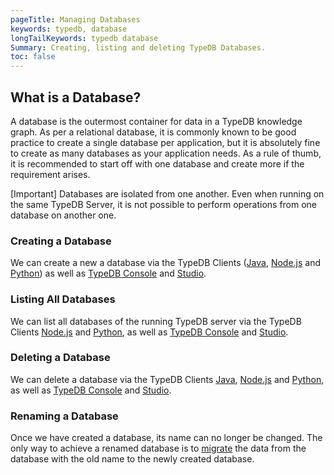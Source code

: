 ```yaml
---
pageTitle: Managing Databases
keywords: typedb, database
longTailKeywords: typedb database
Summary: Creating, listing and deleting TypeDB Databases.
toc: false
---
```


## What is a Database?
A database is the outermost container for data in a TypeDB knowledge graph. As per a relational database, it is commonly known to be good practice to create a single database per application, but it is absolutely fine to create as many databases as your application needs. As a rule of thumb, it is recommended to start off with one database and create more if the requirement arises.

<div class="note">
[Important]
Databases are isolated from one another. Even when running on the same TypeDB Server, it is not possible to perform operations from one database on another one.
</div>

### Creating a Database
We can create a new a database via the TypeDB Clients ([Java](../03-client-api/01-java.md), [Node.js](../03-client-api/03-nodejs.md) and [Python](../03-client-api/02-python.md)) as well as [TypeDB Console](../02-console/01-console.md) and [Studio](../07-studio/01-quickstart.md).

### Listing All Databases
We can list all databases of the running TypeDB server via the TypeDB Clients [Node.js](../03-client-api/03-nodejs.md#retrieve-all-databases) and [Python](../03-client-api/02-python.md#retrieve-all-databases), as well as [TypeDB Console](../02-console/01-console.md) and [Studio](../07-studio/01-quickstart.md).

### Deleting a Database
We can delete a database via the TypeDB Clients [Java](../03-client-api/01-java.md#delete-a-database), [Node.js](../03-client-api/03-nodejs.md#delete-a-database) and [Python](../03-client-api/02-python.md#delete-a-database), as well as [TypeDB Console](../02-console/01-console.md) and [Studio](../07-studio/01-quickstart.md).

### Renaming a Database
Once we have created a database, its name can no longer be changed. The only way to achieve a renamed database is to [migrate](../06-management/04-migration-and-backup.md) the data from the database with the old name to the newly created database.
